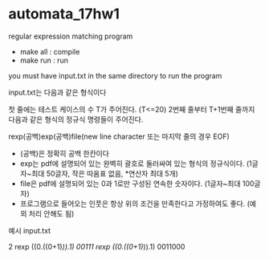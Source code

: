 # automata_17hw1
regular expression matching program

- make all : compile
- make run : run

you must have input.txt in the same directory to run the program

input.txt는 다음과 같은 형식이다

첫 줄에는 테스트 케이스의 수 T가 주어진다. (T<=20)
2번째 줄부터 T+1번째 줄까지 다음과 같은 형식의 정규식 명령들이 주어진다.

rexp(공백)exp(공백)file(new line character 또는 마지막 줄의 경우 EOF)

- (공백)은 정확히 공백 한칸이다
- exp는 pdf에 설명되어 있는 완벽히 괄호로 둘러싸여 있는 형식의 정규식이다. (1글자~최대 50글자, 작은 따옴표 없음, *연산자 최대 5개)
- file은 pdf에 설명되어 있는 0과 1로만 구성된 연속한 숫자이다. (1글자~최대 100글자)
- 프로그램으로 들어오는 인풋은 항상 위의 조건을 만족한다고 가정하여도 좋다. (예외 처리 안해도 됨)

예시 input.txt

2
rexp ((0.((0+1)*)).1) 00111
rexp ((0.((0+1)*)).1) 0011000
